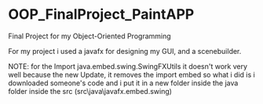# OOP_FinalProject_PaintAPP
Final Project for my Object-Oriented Programming

For my project i used a javafx for designing my GUI, and a scenebuilder.

NOTE: for the Import java.embed.swing.SwingFXUtils it doesn't work very well because the new Update, it removes the import embed
so what i did is i downloaded someone's code and i put it in a new folder inside the java folder inside the src (src\java\javafx.embed.swing)

